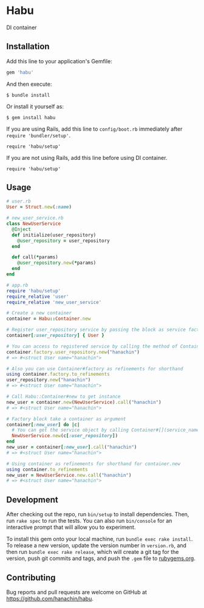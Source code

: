 # Habu

DI container

## Installation

Add this line to your application's Gemfile:

```ruby
gem 'habu'
```

And then execute:

    $ bundle install

Or install it yourself as:

    $ gem install habu

If you are using Rails, add this line to `config/boot.rb` immediately after `require 'bundler/setup'`.

    require 'habu/setup'

If you are not using Rails, add this line before using DI container.

    require 'habu/setup'

## Usage

```ruby
# user.rb
User = Struct.new(:name)

# new_user_service.rb
class NewUserService
  @Inject
  def initialize(user_repository)
    @user_repository = user_repository
  end

  def call(*params)
    @user_repository.new(*params)
  end
end

# app.rb
require 'habu/setup'
require_relative 'user'
require_relative 'new_user_service'

# Create a new container
container = Habu::Container.new

# Register user_repository service by passing the block as service factory
container[:user_repository] { User }

# You can access to registered service by calling the method of Container#factory
container.factory.user_repository.new("hanachin")
# => #<struct User name="hanachin">

# Also you can use Container#factory as refinements for shorthand
using container.factory.to_refinements
user_repository.new("hanachin")
# => #<struct User name="hanachin">

# Call Habu::Container#new to get instance
new_user = container.new(NewUserService).call("hanachin")
# => #<struct User name="hanachin">

# Factory block take a container as argument
container[:new_user] do |c|
  # You can get the service object by calling Container#[](service_name)
  NewUserService.new(c[:user_repository])
end
new_user = container[:new_user].call("hanachin")
# => #<struct User name="hanachin">

# Using container as refinements for shorthand for container.new
using container.to_refinements
new_user = NewUserService.new.call("hanachin")
# => #<struct User name="hanachin">
```

## Development

After checking out the repo, run `bin/setup` to install dependencies. Then, run `rake spec` to run the tests. You can also run `bin/console` for an interactive prompt that will allow you to experiment.

To install this gem onto your local machine, run `bundle exec rake install`. To release a new version, update the version number in `version.rb`, and then run `bundle exec rake release`, which will create a git tag for the version, push git commits and tags, and push the `.gem` file to [rubygems.org](https://rubygems.org).

## Contributing

Bug reports and pull requests are welcome on GitHub at https://github.com/hanachin/habu.
